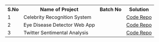 <table>
  <tr>
    <th>S.No</th>
    <th>Name of Project</th>
    <th>Batch No</th>
    <th>Solution</th>
  </tr>
  <tr>
    <td>1</td>
    <td>Celebrity Recognition System</td>
    <td></td>
    <td><a href="https://github.com/maddydevgits/celebrity-face-recognition/tree/master">Code Repo</td>
  </tr>
  <tr>
    <td>2</td>
    <td>Eye Disease Detector Web App</td>
    <td></td>
    <td><a href="https://github.com/maddydevgits/eye-disease">Code Repo</td>
  </tr>
  <tr>
    <td>3</td>
    <td>Twitter Sentimental Analysis</td>
    <td></td>
    <td><a href="https://github.com/maddydevgits/twitter-sentimental-analysis/tree/master">Code Repo</td>
  </tr>
</table>
